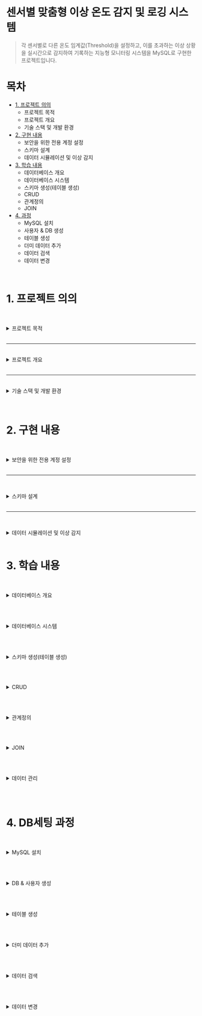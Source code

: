 # 센서별 맞춤형 이상 온도 감지 및 로깅 시스템

>  각 센서별로 다른 온도 임계값(Threshold)을 설정하고, 이를 초과하는 이상 상황을 실시간으로 감지하여 기록하는 지능형 모니터링 시스템을 MySQL로 구현한 프로젝트입니다.

# 목차

- [1. 프로젝트 의의](#1-프로젝트-의의)
    - 프로젝트 목적
    - 프로젝트 개요
    - 기술 스택 및 개발 환경
- [2. 구현 내용](#2-구현-내용)
    - 보안을 위한 전용 계정 설정
    - 스키마 설계
    - 데이터 시뮬레이션 및 이상 감지
- [3. 학습 내용](#3-학습-내용)
    - 데이터베이스 개요 
    - 데이터베이스 시스템
    - 스키마 생성(테이블 생성)
    - CRUD
    - 관계정의
    - JOIN
- [4. 과정](#4-db세팅-과정)
    - MySQL 설치
    - 사용자 & DB 생성
    - 테이블 생성 
    - 더미 데이터 추가
    - 데이터 검색
    - 데이터 변경






<br>

# 1. 프로젝트 의의


<br><details>
<summary>   프로젝트 목적  </summary>

* **관계형 데이터베이스 설계**: 목적에 따라 `sensors` (설정 정보) 테이블과 `temperature_logs` (시계열 데이터) 테이블을 분리하고, **PK와 FK**로 관계를 맺어 데이터의 정합성과 확장성을 확보했습니다.

* **JOIN을 활용한 데이터 통합**: 분리된 두 테이블을 `JOIN`하여, 각 센서의 **고유 임계값**을 기준으로 이상 온도를 판단하는 복합적인 데이터 조회 능력을 증명합니다.

* **실무 지향적인 쿼리 작성**: 단순 CRUD를 넘어, 실제 모니터링 시스템에서 요구되는 **위험 상황 감지**라는 구체적인 비즈니스 요구사항을 SQL로 해결하는 능력을 보여줍니다.



</details><br>
 
---
<br>
<details><summary> 프로젝트 개요  </summary>
<br>

> 단순히 온도를 기록하는 것을 넘어, **"A센서는 80도가 위험하지만, B센서는 50도만 넘어도 위험하다"** 와 같이 각기 다른 환경에 놓인 센서들을 지능적으로 관리할 필요가 있습니다.
이 프로젝트는 정적인 설정(하드코딩)이 아닌, 데이터베이스에 저장된 동적인 설정값을 기준으로 데이터를 분석하는, 한 단계 더 발전된 데이터 처리 능력을 갖추는 것을 목표로 합니다.


</details><br>

---

<br>
<details>
<summary>   기술 스택 및 개발 환경 </summary>

* **Database**: MySQL

* **Language**: SQL


</details><br>

<br>


# 2. 구현 내용


<br><details><summary> 보안을 위한 전용 계정 설정 </summary>

> root 계정 대신, 서버온도 관리용 사용자(temperature_admin)를 생성하고 my_db에 대한 CRUD 권한만 부여했습니다.

~~~bash
CREATE USER 'temperature_admin'@'localhost' IDENTIFIED BY '비밀번호';

# my_server 데이터베이스의 모든 테이블에 대한 CRUD 권한 부여
GRANT SELECT, INSERT, UPDATE, DELETE ON my_db.* 
TO 'temperature_admin'@'localhost';
FLUSH PRIVILEGES;
~~~

<br></details><br>

---

<br><details><summary> 스키마 설계 </summary>

> 센서의 '설정 정보'와 '측정된 데이터'를 명확히 분리하여 두 개의 테이블로 설계했습니다.

 
### 센서 설정 정보 테이블 (sensors)
각 센서의 고유 정보와 이상 온도를 판단할 임계값을 저장합니다.
```sql
CREATE TABLE sensors (
    sensor_id VARCHAR(20) PRIMARY KEY NOT NULL COMMENT '센서 고유 ID',
    location VARCHAR(50) NOT NULL COMMENT '설치 위치 (e.g., 서버랙, 냉각팬)',
    critical_temp_celsius DECIMAL(5, 2) NOT NULL COMMENT '위험 임계 온도(섭씨)'
);
```


### 온도 로그 테이블 (temperature_logs)
실제 측정된 온도 데이터를 시간 순서대로 기록합니다.
~~~sql
CREATE TABLE temperature_logs (
    log_id INT PRIMARY KEY NOT NULL AUTO_INCREMENT COMMENT '로그 고유 ID',
    sensor_id VARCHAR(20) NOT NULL COMMENT 'FK (sensors 테이블 참조)',
    temperature_celsius DECIMAL(5, 2) NOT NULL COMMENT '측정된 섭씨 온도',
    created_at TIMESTAMP DEFAULT CURRENT_TIMESTAMP COMMENT '기록 시각',
    FOREIGN KEY (sensor_id) REFERENCES sensors(sensor_id) ON DELETE CASCADE
);
~~~


<br></details><br>


---

<br><details><summary> 데이터 시뮬레이션 및 이상 감지 </summary>

1. 데이터 로깅 (INSERT)

~~~
-- 정상 온도 데이터 삽입
INSERT INTO temperature_logs (sensor_id, temperature_celsius) VALUES ('SENSOR-01', 25.5);
INSERT INTO temperature_logs (sensor_id, temperature_celsius) VALUES ('SENSOR-01', 26.1);

-- 이상 온도 데이터 삽입 (임계값 40도 가정)
INSERT INTO temperature_logs (sensor_id, temperature_celsius) VALUES ('SENSOR-01', 42.8); 
~~~


2. 이상 온도 감지 (SELECT)

~~~
-- 온도가 40도 이상인 모든 위험 로그 조회
SELECT *
FROM temperature_logs
WHERE temperature_celsius >= 40.0
ORDER BY created_at DESC;
~~~


3.오래된 로그 삭제 (DELETE)

~~~
-- 7일 이전의 모든 로그 데이터 삭제
DELETE FROM temperature_logs
WHERE created_at < NOW() - INTERVAL 7 DAY;

~~~


<br></details><br>







# 3. 학습 내용

<br><details><summary> 데이터베이스 개요 </summary>

### 데이터베이스 (DB, DataBase)
- **정의**: 여러 사용자가 공유하고 사용할 목적으로, 체계적으로 통합하여 관리하는 데이터의 집합입니다.
- **목적**: 단순히 데이터를 모아두는 것을 넘어, 필요할 때 원하는 정보를 효율적으로 검색, 추가, 수정, 삭제하기 위해 구조화된 형태로 데이터를 저장합니다.

<br>

### 데이터베이스 관리 시스템 (DBMS, DataBase Management System)
- **정의**: 사용자와 데이터베이스 사이에서, 데이터베이스를 생성하고 관리하며 효율적으로 사용할 수 있도록 돕는 소프트웨어입니다.
- **역할**: DBMS는 데이터베이스에 대한 모든 접근을 제어하며, 사용자가 직접 파일 시스템에 접근하지 않고도 데이터를 안전하고 편리하게 다룰 수 있도록 다양한 기능을 제공하는 인터페이스 역할을 수행합니다.
- **대표적인 DBMS**: Oracle, **MySQL**, MS SQL Server, PostgreSQL (이상 관계형), MongoDB, Redis (이상 비관계형) 등이 있습니다.

<br>

### DBMS의 장점
DBMS를 사용하면 다음과 같은 장점을 얻을 수 있습니다.

*   **데이터 독립성 확보**: 물리적/논리적 데이터 독립성을 통해, 데이터의 저장 구조가 변경되거나 논리적 구조가 변경되어도 관련 응용 프로그램을 수정할 필요가 없습니다.
*   **데이터 중복 최소화 및 일관성 유지**: 데이터를 통합 관리하여 불필요한 중복을 줄이고, 데이터가 여러 곳에서 다른 값을 갖는 비일관성 문제를 해결합니다.
*   **데이터 무결성 보장**: 제약조건(Constraints)을 통해 유효하고 정확한 데이터만 데이터베이스에 저장되도록 보장합니다.
*   **데이터 공유 및 동시 접근 제어**: 여러 사용자가 동시에 데이터에 접근하고 공유할 수 있으며, 동시성 제어(Concurrency Control)를 통해 데이터의 일관성을 해치지 않도록 관리합니다.
*   **데이터 보안 강화**: 사용자별로 접근 권한을 차등 부여하여 허가되지 않은 사용자의 데이터 접근을 막고 데이터를 안전하게 보호합니다.
*   **백업 및 복구**: 시스템에 장애가 발생했을 때, 데이터를 장애 발생 이전의 상태로 복구할 수 있는 안정적인 기능을 제공합니다.

<br>

### DBMS의 종류

> ### 관계형 DBMS (RDBMS)
> - **정의**: 모든 데이터를 2차원의 테이블(Table) 형태로 표현하고, 테이블 간의 관계를 이용해 데이터를 관리하는 시스템입니다.
> - **특징**: 정해진 스키마(Schema)에 따라 데이터를 저장해야 하므로 데이터의 구조가 명확하고, **ACID**(원자성, 일관성, 고립성, 지속성) 트랜잭션(Transaction)을 통해 데이터의 신뢰성을 보장합니다.
> - **대표 DBMS**: MySQL, Oracle, PostgreSQL 등

> ### 비관계형 DBMS (NoSQL)
> - **정의**: RDBMS의 테이블 구조보다 더 유연한 데이터 모델을 사용하는 DBMS를 총칭합니다.
> - **특징**: 스키마가 없거나(Schemaless) 동적으로 변경될 수 있어 자유로운 데이터 저장이 가능하며, 분산 환경에서의 뛰어난 확장성(Scalability)과 성능을 목표로 합니다. 데이터 모델에 따라 Document, Key-Value, Column-Family, Graph 등 다양한 유형이 있습니다.
> - **대표 DBMS**: MongoDB, Redis, Cassandra 등

<br></details><br>

<br><details><summary> 데이터베이스 시스템 </summary>

> **데이터베이스 시스템(DBS, DataBase System)** 이란, 일반적으로 데이터베이스(DB)와 이를 관리하는 DBMS, 그리고 관련된 응용 프로그램 및 사용자를 모두 포함하는 전체 시스템을 의미합니다.

이 프로젝트에서 사용하는 MySQL은 이러한 데이터베이스 시스템의 핵심인 DBMS에 해당하며, 그 내부 아키텍처는 크게 **MySQL 엔진**과 **스토리지 엔진** 두 개의 계층으로 나뉩니다.

### MySQL 서버 아키텍처

#### 1. MySQL 엔진 (MySQL Engine)
클라이언트의 요청을 받아 SQL을 분석하고 최적화하는, MySQL의 '두뇌' 역할을 담당합니다.

-   **커넥션 핸들러 (Connection Handler)**: 클라이언트의 접속, 인증, 그리고 각 클라이언트와 서버 간의 통신을 관리합니다.
-   **SQL 파서 (SQL Parser)**: SQL 문장의 문법을 검사하고, MySQL이 이해할 수 있는 단위(Parse Tree)로 분해합니다.
-   **옵티마이저 (Optimizer)**: 파싱된 쿼리를 어떻게 실행하는 것이 가장 효율적일지 실행 계획을 수립합니다. 이 과정에서 인덱스 사용 여부, 테이블 조인 순서 등을 결정하며, 쿼리 성능에 가장 큰 영향을 미칩니다.


#### 2. 스토리지 엔진 (Storage Engine)
MySQL 엔진이 수립한 실행 계획에 따라, 실제 데이터를 디스크에 저장하거나 읽어오는 물리적인 작업을 담당하는 부분입니다. MySQL은 '플러그인(Pluggable)' 방식을 지원하여, 테이블마다 다른 종류의 스토리지 엔진을 지정할 수 있습니다. 대부분 InnoDB를 사용합니다.

-   **InnoDB**: 현재 MySQL의 기본 스토리지 엔진입니다. **트랜잭션(Transaction)**과 **외래 키(Foreign Key)**를 지원하여 데이터의 일관성과 무결성을 강력하게 보장하며, 높은 동시성 처리 성능을 제공합니다. 이 프로젝트의 모든 테이블은 InnoDB 엔진을 사용합니다.


#### 3. 파일 시스템 (File System)
스토리지 엔진이 처리한 데이터를 실제 물리적인 파일(데이터 파일, 로그 파일 등)으로 디스크에 저장하는 운영체제(OS) 수준의 계층입니다.

<br></details><br>



<br><details><summary> 스키마 생성(테이블 생성) </summary>


> DB에는 데이터를 저장하는 포멧인 스키마를 설정하여
해당하는 스키마에 맞춰 데이터를 테이블에 저장합니다.

### 테이블 생성 자료형


| 분류 | 자료형  | 설명 | 예시 |
| :--- | :--- | :--- | :--- |
| **숫자형** | `INT` | 정수를 저장합니다. (e.g., -21억 ~ 21억) | `123`, `-456` |
| | `DECIMAL(p, s)` | **고정 소수점 숫자**를 정확하게 저장합니다. 금융 계산처럼 오차가 없어야 할 때 사용합니다. (p: 총 자릿수, s: 소수부 자릿수) | `DECIMAL(10, 2)` -> `12345678.99` |
| | `DOUBLE` / `FLOAT` | **부동 소수점 숫자**를 저장합니다. 매우 크거나 작은 과학적 숫자에 사용되나 미세한 오차가 발생할 수 있습니다. | `3.1415926535` |
| **문자열** | `VARCHAR(n)` | **가변 길이 문자열**을 저장합니다. `n`은 최대 길이를 의미하며, 실제 저장된 만큼만 공간을 차지합니다. (최대 65,535자) | `VARCHAR(50)` -> `'안녕하세요'` |
| | `TEXT` | 매우 긴 텍스트를 저장합니다. (최대 65,535자) 게시판 본문 등에 사용됩니다. | `'긴 텍스트...'` |
| | `CHAR(n)` | **고정 길이 문자열**을 저장합니다. `n`보다 짧은 데이터를 넣어도 항상 `n`만큼의 공간을 차지합니다. (최대 255자) | `CHAR(1)` -> `'Y'` 또는 `'N'` |
| **날짜/시간**| `TIMESTAMP` | 타임존 정보가 포함된 날짜와 시간을 저장합니다. (1970년~2038년) 시스템의 시간대에 따라 값이 변환될 수 있습니다. | `'2025-09-17 21:30:00'` |
| | `DATETIME` | 타임존 정보 없이 날짜와 시간을 저장합니다. (1000년~9999년) 입력된 값을 그대로 저장합니다. | `'2025-09-17 21:30:00'` |
| | `DATE` | 날짜(년, 월, 일)만 저장합니다. | `'2025-09-17'` |
| **기타** | `BOOLEAN` | `true` 또는 `false`를 저장합니다. | `true` / `false` |
| | `JSON` | JSON 형식의 데이터를 저장하고 효율적으로 조회할 수 있습니다. | `'{"name": "배경근", "age": 27}'` |



### 테이블 생성 옵션

| 옵션 (Option) | 설명 |
| :--- | :--- |
| `PRIMARY KEY` | 테이블의 각 행(row)을 고유하게 식별하는 **기본 키**입니다. `NOT NULL`과 `UNIQUE` 속성을 자동으로 포함합니다. |
| `FOREIGN KEY` | 다른 테이블의 `PRIMARY KEY`를 참조하는 **외래 키**입니다. 테이블 간의 관계를 정의합니다. |
| `NOT NULL` | 해당 열에 `NULL` 값이 들어올 수 없도록 강제합니다. 즉, 반드시 데이터가 입력되어야 합니다. |
| `UNIQUE` | 해당 열의 모든 값이 서로 달라야 함을 보장합니다. (단, `NULL`은 여러 개 허용될 수 있습니다.) |
| `AUTO_INCREMENT`| 새로운 행이 추가될 때마다 자동으로 1씩 증가하는 정수 값을 생성합니다. `PRIMARY KEY`에 주로 사용됩니다. |
| `DEFAULT` | 값을 명시적으로 입력하지 않았을 때 자동으로 들어갈 기본값을 설정합니다. |
| `COMMENT` | 해당 열에 대한 설명을 추가합니다. 스키마를 이해하는 데 도움을 줍니다. |



<br></details><br>




<br><details><summary> CRUD </summary>

> *CRUD*는 db뿐 아니라 소프트웨어가 갖춰야할 데이터처리 동작을 의미합니다.<br>
> - C : Create  = INSERT
> - R : Read    = SELECT
> - U : Update  = UPDATE
> - D : Delete  = DELETE

<br><br>
**INSERT**
~~~
INSERT INTO 테이블명 (컬럼1, 컬럼2, ...)
VALUES (값1, 값2, ...);

EX)
INSERT INTO temperature_logs (sensor_id, temperature_celsius, created_at)
VALUES ("1번센서",10); -- pk인 id와, created_at은 설정에 따라 자동 지정
~~~

<br>

**SELECT**
~~~
SELECT 속성1, 속성2
FROM 테이블명

EX)
SELECT *  -- 모든 속성을 의미
FROM temperature_logs;
~~~

<br>

**UPDATE**
~~~
UPDATE 테이블명
SET 컬럼1 = 새로운값1, 컬럼2 = 새로운값2, ...
WHERE 조건;

EX)
UPDATE temperature_logs
SET temperature_celsius = 20
WHERE  id = 1; ~~~
~~~

<br>

**DELETE**
~~~
DELETE FROM 테이블명
WHERE 조건;

EX)
DELETE FROM temperature_logs
WHERE sensor_id ="1번센서";
~~~




<br></details><br>



<br><details><summary> 관계정의 </summary>

> 데이터베이스에서의 '관계'는 테이블들을 서로 연결하여 데이터의 일관성과 무결성을 보장하는 핵심적인 개념입니다. 이 프로젝트에서는 sensors 테이블과 temperature_logs 테이블 간의 관계를 정의하여, 논리적으로 연결된 데이터를 효율적으로 관리합니다.

<br>

### 관계의 핵심: PK와 FK

*   **Primary Key (PK, 기본 키)**: 테이블의 각 행(row)을 고유하게 식별하는 값입니다. `sensors` 테이블의 `sensor_id`가 여기에 해당합니다.
*   **Foreign Key (FK, 외래 키)**: 한 테이블의 필드(column)가 다른 테이블의 PK를 참조하는 것을 의미합니다. `temperature_logs`의 `sensor_id`는 `sensors` 테이블의 `sensor_id`를 참조하는 FK입니다.

<br>

### 이 프로젝트의 관계: 1:N (일대다)

> `sensors`와 `temperature_logs`는 **1:N (일대다)** 관계를 가집니다.
> **"하나의 센서(`sensors`)는 여러 개의 온도 기록(`temperature_logs`)을 가질 수 있다."**

이 관계는 `temperature_logs` 테이블에 다음과 같이 `FOREIGN KEY` 제약조건을 설정함으로써 구현됩니다.

~~~sql
-- temperature_logs 테이블 생성 구문 중...
FOREIGN KEY (sensor_id) REFERENCES sensors(sensor_id) ON DELETE CASCADE
~~~

<br>

### `ON DELETE CASCADE`: 관계의 자동 관리

`ON DELETE CASCADE` 옵션은 관계의 무결성을 유지하기 위한 중요한 설정입니다.

*   **동작 방식**: 부모 테이블(`sensors`)에서 특정 센서의 데이터가 삭제될 경우, 해당 센서를 참조하고 있는 자식 테이블(`temperature_logs`)의 모든 관련 데이터(온도 로그)도 **자동으로 함께 삭제**됩니다.
*   **장점**: 더 이상 존재하지 않는 센서의 '고아 데이터(Orphan Data)'가 남는 것을 방지하여, 데이터의 정합성을 시스템이 자동으로 보장해줍니다. 예를 들어 `Sensor_1`이 철거되어 `sensors` 테이블에서 삭제되면, `Sensor_1`에 대한 모든 온도 로그 기록도 깔끔하게 사라집니다.

<br></details><br>


<br><details><summary> JOIN </summary>

> `JOIN`은 두 개 이상의 테이블에 나뉘어 저장된 데이터를, **공통된 컬럼(FK-PK 관계)을 기준으로 합쳐서** 하나의 결과 집합으로 조회하는 가장 중요한 SQL 기능 중 하나입니다.

<br>

이 프로젝트의 핵심 목표인 **"센서별 맞춤형 이상 온도 감지"** 를 구현하려면 `JOIN`이 필수적입니다.

-   측정된 온도 값은 `temperature_logs` 테이블에 있습니다.
-   하지만, 그 온도가 위험한지 판단하는 기준인 '임계 온도' 값은 `sensors` 테이블에 있습니다.

따라서, 두 테이블을 연결해야만 "측정된 온도가 해당 센서의 임계 온도를 넘었는지"를 비교할 수 있습니다.

<br>

### `INNER JOIN`을 활용한 이상 온도 감지

`INNER JOIN`은 두 테이블에 공통적으로 존재하는 데이터만을 결합합니다. `sensor_id`를 기준으로 두 테이블을 합친 뒤, `WHERE` 절을 사용해 이상 데이터를 선별하는 쿼리는 다음과 같습니다.

~~~sql
-- 각 센서의 '임계 온도'를 초과한 모든 로그를 조회
SELECT
    logs.log_id,
    logs.sensor_id,
    logs.temperature_celsius,
    sensors.critical_temp_celsius, -- 어떤 임계값을 넘었는지 확인하기 위해 SELECT에 추가
    logs.created_at,
    sensors .location
FROM
    temperature_logs AS logs -- 별칭(Alias)을 사용해 쿼리를 간결하게 만듦
INNER JOIN
    sensors ON logs.sensor_id = sensors .sensor_id
WHERE
    logs.temperature_celsius >= sensors .critical_temp_celsius -- 핵심: 자신의 임계값과 비교
ORDER BY
    logs.created_at DESC;
~~~

이 쿼리는 단순한 `SELECT`를 넘어, 관계형 데이터베이스의 장점을 극대화하여 "데이터에 기반한 지능형 분석"을 수행하는 실무적인 예시입니다.

<br></details><br>

<br><details><summary> 데이터 관리 </summary>

**Data Export**
~~~
mysqldump -u [사용자명] -p [데이터베이스명] > [저장할_파일명.sql]
~~~
백업,이전데이터 저장을 목적으로DB를 추출합니다.

<br>

**Data Import / Restore**
~~~
mysql -u [사용자명] -p [적용할_데이터베이스명] < [백업파일명.sql]
~~~
DB에 해당하는 파일 데이터를 적용합니다.



<br></details><br>

<br>

# 4. DB세팅 과정



<br><details><summary> MySQL 설치 </summary>

## 설치 & 로그인

~~~bash
# mac
brew install mysql
brew services start mysql
~~~

~~~bash
# linux
sudo apt install mysql-server
sudo service mysql start
~~~

```bash
mysql -u root
```

![setupimg](./img/setup.png)


## root계정비밀번호설정

> 초기에 root계정에는 비밀번호가 설정되지 않습니다(auth_socket설정 = os와 같은 사용자가 접속하면 자동으로 접속허용). 모든권한을 가진 root의 비밀번호 설정은 매우 중요합니다.

```sql
ALTER USER 'root'@'localhost' IDENTIFIED BY '비밀번호';
```

비밀번호가 생긴후 `-p`옵션을 통해 접속이 가능해집니다.

![setupimg](./img/rootpw.png)



<br></details><br>



<br><details><summary> DB & 사용자 생성 </summary>

## db생성

```sql
CREATE DATABASE my_db;
```

```sql
SHOW DATABASES;
```

![createdbimg](./img/createdb.png)

## 사용자생성
```SQL

CREATE USER 'temperature_admin'@'localhost' IDENTIFIED BY '비밀번호'; 

```



```SQL
-- 해당 유저에게 my_db의 모든 테이블에 sql의 CRUD권한을 부여합니다. 
GRANT SELECT, INSERT, UPDATE, DELETE ON my_db.* TO 'temperature_admin'@'localhost';
```


```sql
-- 해당유저에게 부여된 권한을 보여줍니다.
SHOW GRANTS FOR 'temperature_admin'@'localhost';
```
![createuserimg](./img/createuser.png)



<br></details><br>


<br><details><summary> 테이블 생성 </summary>

## 테이블생성

```sql
-- 데이터베이스 선택
use my_db
```

```sql
-- 센서 정보를 저장하는 테이블
CREATE TABLE sensors (
    sensor_id VARCHAR(20) PRIMARY KEY NOT NULL,
    location VARCHAR(50) NOT NULL,
    critical_temp_celsius DECIMAL(5, 2) NOT NULL
);
```

```sql
-- 센서로그를 저장하는 테이블
CREATE TABLE temperature_logs (
    log_id INT PRIMARY KEY NOT NULL AUTO_INCREMENT, -- AI옵션으로 자동으로 id지정
    sensor_id VARCHAR(20) NOT NULL, -- fk sensor 테이블의 pk
    temperature_celsius DECIMAL(5, 2) NOT NULL , 
    created_at TIMESTAMP DEFAULT CURRENT_TIMESTAMP, -- 현재 시간으로 자동 지정
    handle_at  TIMESTAMP NULL
    FOREIGN KEY (sensor_id) REFERENCES sensors(sensor_id) ON DELETE CASCADE -- 
);
```

>  시스템의 작동에서 더 이상 존재하지 않는 센서에 대한 로그는 불필요합니다. <br>
>  따라서 ON DELETE CASCADE 설정을 통해서  연속적으로 삭제되도록합니다.

![createtable](./img/createtables.png)


<br></details><br>


<br><details><summary> 더미 데이터 추가 </summary>

```sql
-- 센서 데이터 추가
INSERT INTO sensors (sensor_id, location, critical_temp_celsius) VALUES
('Sensor_1', 'serverA', 30.00);

INSERT INTO sensors (sensor_id, location, critical_temp_celsius) VALUES
('Sensor_2', 'serverB', 0.00),
('Sensor_3', 'serverC', 50.00);
```

```sql
-- 각 센서의 로그데이터 추가
INSERT INTO temperature_logs (sensor_id, temperature_celsius) VALUES
('Sensor_1', 20.00),
('Sensor_2', -5.00),
('Sensor_3', 40.00),
('Sensor_1', 25.00),
('Sensor_2', -10.00),
('Sensor_3', 30.00),
('Sensor_1', 35.00),
('Sensor_2', 5.00),
('Sensor_3', 55.00);

```
INSERT INTO temperature_logs (sensor_id, temperature_celsius) VALUES
('Sensor_3', 60.00);



![insertdata](./img/insertdata.png)

<br></details><br>


<br><details><summary> 데이터 검색 </summary>

> 모든 로그에서 각 센서의 임계온도를 넘는 로그 조회
~~~sql
-- 각 센서의 '임계 온도'를 초과한 모든 로그를 조회
SELECT
    log.log_id,
    log.sensor_id,
    log.temperature_celsius,
    sensors.location
FROM
    temperature_logs AS log 
INNER JOIN
    sensors ON log.sensor_id = sensors.sensor_id
WHERE
    log.temperature_celsius >= sensors.critical_temp_celsius;

~~~
![join](./img/join.png)


> 특정 시간이후 로깅된 데이터중 임계온도를 넘는 로그 조회
```sql
SELECT
    log.log_id,
    log.sensor_id,
    log.temperature_celsius,
    sensors.location,
    log.created_at
FROM
    temperature_logs AS log
INNER JOIN
    sensors  ON log.sensor_id = sensors.sensor_id
WHERE
    log.temperature_celsius >= sensors.critical_temp_celsius 
    AND
    log.created_at > '2025-09-17 20:10:00';
```
![andcondition-time](./img/joinandtime.png)





<br></details><br>

<br><details><summary> 데이터 변경 </summary>

> 임계값을 조절하면 추출되는 데이터 또한 변경된다.

```sql
UPDATE sensors
SET critical_temp_celsius =  60.00
WHERE sensor_id = 'Sensor_1';
```
![update](./img/update.png)



>casecade 설정으로 센서가 제거되면 해당 센서의 로그또한 삭제됩니다.
```sql
DELETE FROM sensors
WHERE sensor_id = 'Sensor_1';
```
![delete](./img/delete.png)



<br></details><br>

